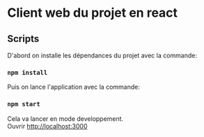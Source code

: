 # Client web du projet en react


## Scripts

D'abord on installe les dépendances du projet avec la commande:

### `npm install`

Puis on lance l'application avec la commande: 

### `npm start`

Cela va lancer en mode developpement.\
Ouvrir  [http://localhost:3000](http://localhost:3000) 
